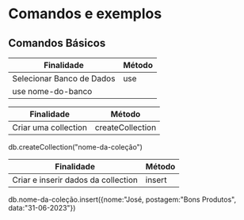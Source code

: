 # Comandos e exemplos

## Comandos Básicos

Finalidade | Método
-----------| ------
Selecionar Banco de Dados | use 
use nome-do-banco |

Finalidade | Método
-----------| ------
Criar uma collection | createCollection 
db.createCollection("nome-da-coleção")

Finalidade | Método
-----------| ------
Criar e inserir dados da collection | insert
db.nome-da-coleção.insert({nome:"José, postagem:"Bons Produtos", data:"31-06-2023"})